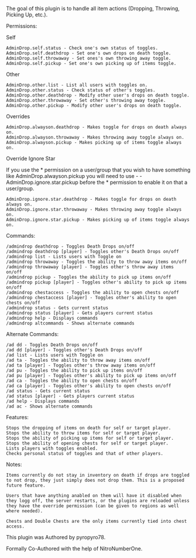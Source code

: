 The goal of this plugin is to handle all item actions (Dropping, Throwing, Picking Up, etc.).

Permissions:

Self

    AdminDrop.self.status - Check one's own status of toggles.
    AdminDrop.self.deathdrop - Set one's own drops on death toggle.
    AdminDrop.self.throwaway - Set ones's own throwing away toggle.
    AdminDrop.self.pickup - Set one's own picking up of items toggle. 

Other

    AdminDrop.other.list - List all users with toggles on.
    AdminDrop.other.status - Check status of other's toggles.
    AdminDrop.other.deathdrop - Modify other user's drops on death toggle.
    AdminDrop.other.throwaway - Set other's throwing away toggle.
    AdminDrop.other.pickup - Modify other user's drops on death toggle. 

Overrides

    AdminDrop.alwayson.deathdrop - Makes toggle for drops on death always on.
    AdminDrop.alwayson.throwaway - Makes throwing away toggle always on.
    AdminDrop.alwayson.pickup - Makes picking up of items toggle always on. 

Override Ignore Star

If you use the * permission on a user/group that you wish to have something like AdminDrop.alwayson.pickup you will need to use - -AdminDrop.ignore.star.pickup before the * permission to enable it on that a user/group.

    AdminDrop.ignore.star.deathdrop - Makes toggle for drops on death always on.
    AdminDrop.ignore.star.throwaway - Makes throwing away toggle always on.
    AdminDrop.ignore.star.pickup - Makes picking up of items toggle always on. 

Commands:

    /admindrop deathdrop - Toggles Death Drops on/off
    /admindrop deathdrop [player] - Toggles other's Death Drops on/off
    /admindrop list - Lists users with Toggle on
    /admindrop throwaway - Toggles the ability to throw away items on/off
    /admindrop throwaway [player] - Toggles other's throw away items on/off
    /admindrop pickup - Toggles the ability to pick up items on/off
    /admindrop pickup [player] - Toggles other's ability to pick up items on/off
    /admindrop chestaccess - Toggles the ability to open chests on/off
    /admindrop chestaccess [player] - Toggles other's ability to open chests on/off
    /admindrop status - Gets current status
    /admindrop status [player] - Gets players current status
    /admindrop help - Displays commands
    /admindrop altcommands - Shows alternate commands 

Alternate Commands:

    /ad dd - Toggles Death Drops on/off
    /ad dd [player] - Toggles other's Death Drops on/off
    /ad list - Lists users with Toggle on
    /ad ta - Toggles the ability to throw away items on/off
    /ad ta [player] - Toggles other's throw away items on/off
    /ad pu - Toggles the ability to pick up items on/off
    /ad pu [player] - Toggles other's ability to pick up items on/off
    /ad ca - Toggles the ability to open chests on/off
    /ad ca [player] - Toggles other's ability to open chests on/off
    /ad status - Gets current status
    /ad status [player] - Gets players current status
    /ad help - Displays commands
    /ad ac - Shows alternate commands 

Features:

    Stops the dropping of items on death for self or target player.
    Stops the ability to throw items for self or target player.
    Stops the ability of picking up items for self or target player.
    Stops the ability of opening chests for self or target player.
    Lists players with toggles enabled.
    Checks personal status of toggles and that of other players. 

Notes:

    Items currently do not stay in inventory on death if drops are toggled to not drop, they just simply does not drop them. This is a proposed future feature. 

    Users that have anything anabled on them will have it disabled when they logg off, the server restarts, or the plugins are reloaded unless they have the override permission (can be given to regions as well where needed). 

    Chests and Double Chests are the only items currently tied into chest access. 

This plugin was Authored by pyropyro78.

Formally Co-Authored with the help of NitroNumberOne.
